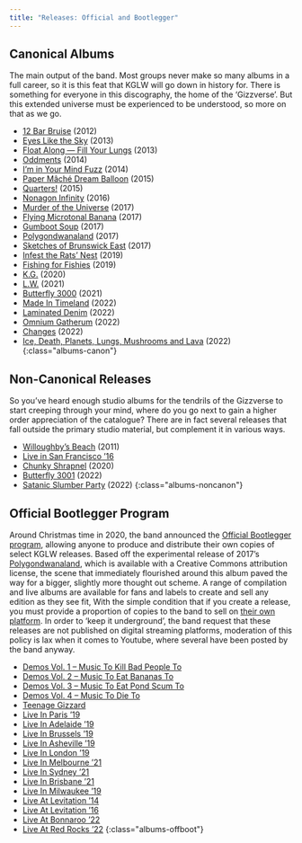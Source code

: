 ```yaml
---
title: "Releases: Official and Bootlegger"
---
```


## Canonical Albums

The main output of the band. Most groups never make so many albums in a full career, so it is this feat that KGLW will go down in history for. There is something for everyone in this discography, the home of the ‘Gizzverse’. But this extended universe must be experienced to be understood, so more on that as we go.

*   [12 Bar Bruise](../releases/12-bar-bruise) (2012)
*   [Eyes Like the Sky](../releases/eyes-like-the-sky) (2013)
*   [Float Along — Fill Your Lungs](../releases/float-along-fill-your-lungs) (2013)
*   [Oddments](../releases/oddments) (2014)
*   [I’m in Your Mind Fuzz](../releases/im-in-your-mind-fuzz) (2014)
*   [Paper Mâché Dream Balloon](../releases/paper-mache-dream-balloon) (2015)
*   [Quarters!](../releases/quarters) (2015)
*   [Nonagon Infinity](../releases/nonagon-infinity) (2016)
*   [Murder of the Universe](../releases/murder-of-the-universe) (2017)
*   [Flying Microtonal Banana](../releases/flying-microtonal-banana) (2017)
*   [Gumboot Soup](../releases/gumboot-soup) (2017)
*   [Polygondwanaland](../releases/polygondwanaland) (2017)
*   [Sketches of Brunswick East](../releases/sketches-of-brunswick-east) (2017)
*   [Infest the Rats’ Nest](../releases/infest-the-rats-nest) (2019)
*   [Fishing for Fishies](../releases/fishing-for-fishies) (2019)
*   [K.G.](../releases/kg) (2020)
*   [L.W.](../releases/lw) (2021)
*   [Butterfly 3000](../releases/butterfly-3000) (2021)
*   [Made In Timeland](../releases/made-in-timeland) (2022)
*   [Laminated Denim](../releases/laminated-denim) (2022)
*   [Omnium Gatherum](../releases/omnium-gatherum) (2022)
*   [Changes](../releases/changes) (2022)
*   [Ice, Death, Planets, Lungs, Mushrooms and Lava](../releases/ice-death-planets-lungs-mushrooms-and-lava) (2022)
{:class="albums-canon"}

## Non-Canonical Releases

So you’ve heard enough studio albums for the tendrils of the Gizzverse to start creeping through your mind, where do you go next to gain a higher order appreciation of the catalogue? There are in fact several releases that fall outside the primary studio material, but complement it in various ways.

*   [Willoughby’s Beach](../releases/willoughbys-beach) (2011)
*   [Live in San Francisco ’16](../releases/live-in-san-francisco-2016)
*   [Chunky Shrapnel](../releases/chunky-shrapnel) (2020)
*   [Butterfly 3001](../releases/butterfly-3001) (2022)
*   [Satanic Slumber Party](../releases/satanic-slumber-party) (2022)
{:class="albums-noncanon"}

## Official Bootlegger Program

Around Christmas time in 2020, the band announced the [Official Bootlegger program](https://kinggizzardandthelizardwizard.com/bootlegger), allowing anyone to produce and distribute their own copies of select KGLW releases. Based off the experimental release of 2017’s [Polygondwanaland](../releases/polygondwanaland), which is available with a Creative Commons attribution license, the scene that immediately flourished around this album paved the way for a bigger, slightly more thought out scheme.
A range of compilation and live albums are available for fans and labels to create and sell any edition as they see fit, With the simple condition that if you create a release, you must provide a proportion of copies to the band to sell on [their own platform](https://gizzverse.com/). In order to ‘keep it underground’, the band request that these releases are not published on digital streaming platforms, moderation of this policy is lax when it comes to Youtube, where several have been posted by the band anyway.

*   [Demos Vol. 1 – Music To Kill Bad People To](../releases/demos-vol-1-music-to-kill-bad-people-to)
*   [Demos Vol. 2 – Music To Eat Bananas To](../releases/demos-vol-2-music-to-eat-bananas-to)
*   [Demos Vol. 3 – Music To Eat Pond Scum To](../releases/demos-vol-3-music-to-eat-pond-scum-to)
*   [Demos Vol. 4 – Music To Die To](../releases/demos-vol-4-music-to-die-to)
*   [Teenage Gizzard](../releases/teenage-gizzard)
*   [Live In Paris ’19](../releases/live-in-paris-2019)
*   [Live In Adelaide ’19](../releases/live-in-adelaide-2019)
*   [Live In Brussels ’19](../releases/live-in-brussels-2019)
*   [Live In Asheville ’19](../releases/live-in-asheville-2019)
*   [Live In London ’19](../releases/live-in-london-2019)
*   [Live In Melbourne ’21](../releases/live-in-melbourne-2021)
*   [Live In Sydney ’21](../releases/live-in-sydney-2021)
*   [Live In Brisbane ’21](../releases/live-in-brisbane-2021)
*   [Live In Milwaukee ’19](../releases/live-in-milwaukee-2019)
*   [Live At Levitation ’14](../releases/live-at-levitation-2014)
*   [Live At Levitation ’16](../releases/live-at-levitation-2016)
*   [Live At Bonnaroo ’22](../releases/live-at-bonnaroo-2022)
*   [Live At Red Rocks ’22](../releases/live-at-red-rocks-22)
{:class="albums-offboot"}
